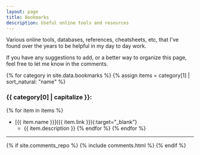 ```yaml
---
layout: page
title: Bookmarks
description: Useful online tools and resources
---
```


Various online tools, databases, references, cheatsheets, etc, that I've found over the years to be helpful in my day to day work.

If you have any suggestions to add, or a better way to organize this page, feel free to let me know in the comments.

{% for category in site.data.bookmarks %}
{% assign items = category[1] | sort_natural: "name" %}
### {{ category[0] | capitalize }}:
{% for item in items %}
* [{{ item.name }}]({{ item.link }}){:target="_blank"}
  * {{ item.description }}
{% endfor %}
{% endfor %}

----

{% if site.comments_repo %}
{% include comments.html %}
{% endif %}